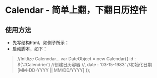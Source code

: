 # Calendar - 简单上翻，下翻日历控件

## 使用方法

*  先写结构html，如例子所示：
*  启动脚本，如下：
>	//Initlize Calenndar...
	var DateObject = new Calendar({
		id : $('#Calendrier')		//创建日历容器
		//, date : '03-15-1983'   //初始化日期 [MM-DD-YYYY || MM/DD/YYYY]
	});

